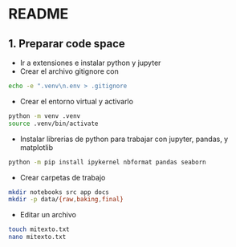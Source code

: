 # README
## 1. Preparar code space
- Ir a extensiones  e instalar python y jupyter
- Crear el archivo gitignore con 
```bash 
echo -e ".venv\n.env > .gitignore
```
- Crear el entorno virtual y activarlo
```bash
python -m venv .venv 
source .venv/bin/activate
```
- Instalar librerias de python para trabajar con jupyter, pandas, y matplotlib
```bash
python -m pip install ipykernel nbformat pandas seaborn 
```
- Crear carpetas de trabajo
```bash
mkdir notebooks src app docs
mkdir -p data/{raw,baking,final}
```
- Editar un archivo
```bash
touch mitexto.txt
nano mitexto.txt
```
